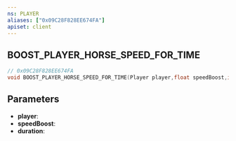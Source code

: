 ```yaml
---
ns: PLAYER
aliases: ["0x09C28F828EE674FA"]
apiset: client
---
```

## BOOST_PLAYER_HORSE_SPEED_FOR_TIME

```c
// 0x09C28F828EE674FA
void BOOST_PLAYER_HORSE_SPEED_FOR_TIME(Player player,float speedBoost,int duration);
```


## Parameters
* **player**:
* **speedBoost**:
* **duration**:



